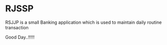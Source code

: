 RJSSP
=====

RSJJP is a small Banking application which is used to maintain daily routine transaction


Good Day..!!!!!